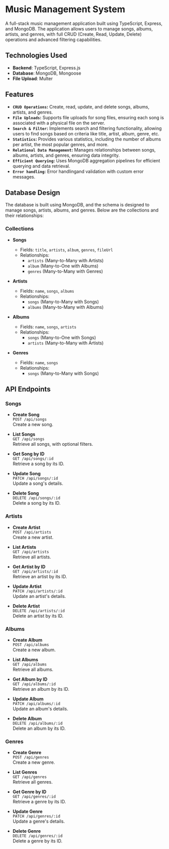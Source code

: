 # Music Management System

A full-stack music management application built using TypeScript, Express, and MongoDB. The application allows users to manage songs, albums, artists, and genres, with full CRUD (Create, Read, Update, Delete) operations and advanced filtering capabilities.
## Technologies Used

- **Backend**: TypeScript, Express.js
- **Database**: MongoDB, Mongoose
- **File Upload**: Multer
  
## Features
- **`CRUD Operations`:** Create, read, update, and delete songs, albums, artists, and genres.
-  **`File Uploads`:** Supports file uploads for song files, ensuring each song is associated with a physical file on the server.
-  **`Search & Filter`:** Implements search and filtering functionality, allowing users to find songs based on criteria like title, artist, album, genre, etc.
-  **`Statistics`:** Provides various statistics, including the number of albums per artist, the most popular genres, and more.
-  **`Relational Data Management`:** Manages relationships between songs, albums, artists, and genres, ensuring data integrity.
-  **`Efficient Querying`:** Uses MongoDB aggregation pipelines for efficient querying and data retrieval.
-  **`Error handling`:** Error handlingand validation with custom error messages.


  
## Database Design

The database is built using MongoDB, and the schema is designed to manage songs, artists, albums, and genres. Below are the collections and their relationships:

### Collections

- **Songs**
  - Fields: `title`, `artists`, `album`, `genres`, `fileUrl`
  - Relationships: 
    - `artists` (Many-to-Many with Artists)
    - `album` (Many-to-One with Albums)
    - `genres` (Many-to-Many with Genres)
  
- **Artists**
  - Fields: `name`, `songs`, `albums`
  - Relationships: 
    - `songs` (Many-to-Many with Songs)
    - `albums` (Many-to-Many with Albums)
  
- **Albums**
  - Fields: `name`, `songs`, `artists`
  - Relationships: 
    - `songs` (Many-to-One with Songs)
    - `artists` (Many-to-Many with Artists)
  
- **Genres**
  - Fields: `name`, `songs`
  - Relationships: 
    - `songs` (Many-to-Many with Songs)

## API Endpoints

### Songs

- **Create Song**  
  `POST /api/songs`  
  Create a new song.

- **List Songs**  
  `GET /api/songs`  
  Retrieve all songs, with optional filters.

- **Get Song by ID**  
  `GET /api/songs/:id`  
  Retrieve a song by its ID.

- **Update Song**  
  `PATCH /api/songs/:id`  
  Update a song's details.

- **Delete Song**  
  `DELETE /api/songs/:id`  
  Delete a song by its ID.

### Artists

- **Create Artist**  
  `POST /api/artists`  
  Create a new artist.

- **List Artists**  
  `GET /api/artists`  
  Retrieve all artists.

- **Get Artist by ID**  
  `GET /api/artists/:id`  
  Retrieve an artist by its ID.

- **Update Artist**  
  `PATCH /api/artists/:id`  
  Update an artist's details.

- **Delete Artist**  
  `DELETE /api/artists/:id`  
  Delete an artist by its ID.

### Albums

- **Create Album**  
  `POST /api/albums`  
  Create a new album.

- **List Albums**  
  `GET /api/albums`  
  Retrieve all albums.

- **Get Album by ID**  
  `GET /api/albums/:id`  
  Retrieve an album by its ID.

- **Update Album**  
  `PATCH /api/albums/:id`  
  Update an album's details.

- **Delete Album**  
  `DELETE /api/albums/:id`  
  Delete an album by its ID.

### Genres

- **Create Genre**  
  `POST /api/genres`  
  Create a new genre.

- **List Genres**  
  `GET /api/genres`  
  Retrieve all genres.

- **Get Genre by ID**  
  `GET /api/genres/:id`  
  Retrieve a genre by its ID.

- **Update Genre**  
  `PATCH /api/genres/:id`  
  Update a genre's details.

- **Delete Genre**  
  `DELETE /api/genres/:id`  
  Delete a genre by its ID.
